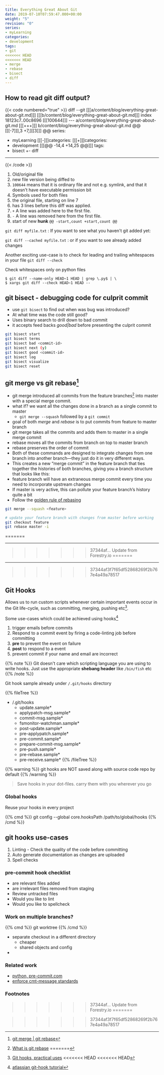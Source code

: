 ```yaml
---
title: Everything Great About Git
date: 2019-07-10T07:59:47.000+00:00
weight: "5"
revision: "0"
series:
- myLearning
categories:
- development
tags:
- git
<<<<<<< HEAD
<<<<<<< HEAD
- merge
- rebase
- bisect
- diff
---
```


## How to read git diff output?

{{< code numbered="true" >}}
diff --git [[[a/content/blog/everything-great-about-git.md]]] [[[b/content/blog/everything-great-about-git.md]]]
index 18123c7..00c8696 [[[100644]]]
--- a/content/blog/everything-great-about-git.md
[[[+++]]] b/content/blog/everything-great-about-git.md
@@ [[[-7]]],3 +7,[[[3]]] @@ series:
- myLearning
[[[-]]]categories:
[[[+]]]categories:
 - development
[[[@@ -14,4 +14,25 @@]]] tags:
 - bisect
+- diff
 ---
{{< /code >}}

1. Old/original file
2. new file version being diffed to
3. `100644` means that it is ordinary file and not e.g. symlink, and that it doesn't have executable permission bit
4. Symbols used for both files
5. the original file, starting on line 7
6. has 3 lines before this diff was applied.
7. `+` A line was added here to the first file.
8. `-` A line was removed here from the first file.
8. start of new **hunk** `@@ -start,count +start,count @@`


`git diff myfile.txt`
: If you want to see what you haven't git added yet:

`git diff --cached myfile.txt`
: or if you want to see already added changes

Another exciting use-case is to check for leading and trailing whitespaces in your file
`git diff --check`

Check whitespaces only on python files
```
$ git diff --name-only HEAD~1 HEAD | grep \.py$ | \
$ xargs git diff --check HEAD~1 HEAD --
```

## git bisect - debugging code for culprit commit

* use `git bisect` to find out when was bug was introduced?
* At what time was the code still good?
* Uses binary search to drill down to bad commit
* it accepts feed backs *good|bad* before presenting the culprit commit

```bash
git bisect start
git bisect terms
git bisect bad <commit-id>
git bisect next (y)
git bisect good <commit-id>
git bisect log
git bisect visualize
git bisect reset
```

## git merge vs git rebase[^3]

* git merge introduced all commits from the feature branches[^4] into master with a special merge commit.
* what if? we want all the changes done in a branch as a single commit to master
  * `git merge --squash` followed by a `git commit`
* goal of both *merge* and *rebase* is to put commits from feature to master branch
* git merge takes all the commits and adds them to master in a single merge commit
* rebase moves all the commits from branch on top to master branch
* rebase preserves the order of commit
* Both of these commands are designed to integrate changes from one branch into another branch—they just do it in very different ways.
* This creates a new “merge commit” in the feature branch that ties together the histories of both branches, giving you a branch structure that looks like this:
* feature branch will have an extraneous merge commit every time you need to incorporate upstream changes
* If master is very active, this can pollute your feature branch’s history quite a bit
* Follow the [golden rule of rebasing](https://www.atlassian.com/git/tutorials/merging-vs-rebasing#the-golden-rule-of-rebasing)

```bash
git merge --squash <feature>

# update your feature branch with changes from master before working
git checkout feature
git rebase master -i
```


=======

---
>>>>>>> 37344af... Update from Forestry.io
=======

---
>>>>>>> 37344af3f7f65df52868269f2b767e4a49a78517
## Git Hooks

Allows us to run custom scripts whenever certain important events occur in the Git
life-cycle, such as committing, merging, pushing etc[^1].

Some use-cases which could be achieved using hooks[^2]

1. trigger emails before commits
2. Respond to a commit event by firing a code-linting job before committing
3. **pre** to prevent the event on failure
4. **post** to respond to a event
5. prevent commit if your name and email are incorrect

{{% note %}}
    Git doesn't care which scripting language you are using to write hooks.
    Just use the appropriate **shebang header** like `/bin/fish` etc
{{% /note %}}

Git hook sample already under `/.git/hooks` directory

{{% fileTree %}}
* /.git/hooks
  * update.sample*
  * applypatch-msg.sample*
  * commit-msg.sample*
  * fsmonitor-watchman.sample*
  * post-update.sample*
  * pre-applypatch.sample*
  * pre-commit.sample*
  * prepare-commit-msg.sample*
  * pre-push.sample*
  * pre-rebase.sample*
  * pre-receive.sample*
{{% /fileTree %}}

{{% warning %}}
    git hooks are NOT saved along with source code repo by default
{{% /warning %}}

> Save hooks in your dot-files. carry them with you wherever you go

### Global hooks

Reuse your hooks in every project

{{% cmd %}}
    git config --global core.hooksPath /path/to/global/hooks
{{% /cmd %}}

## git hooks use-cases

1. Linting - Check the quality of the code before committing
2. Auto generate documentation as changes are uploaded
3. Spell checks

### pre-commit hook checklist

- are relevant files added
- are irrelevant files removed from staging
- Review untracked files
- Would you like to lint
- Would you like to spellcheck

### Work on multiple branches?

{{% cmd %}}
    git worktree
{{% /cmd %}}

* separate checkout in a different directory
  * cheaper
  * shared objects and config
*
### Related work

* [python, pre-commit.com](https://pre-commit.com/)
* [enforce cmt-message standards](https://github.com/Krakakanok/Conventional-Commits-Git-Hook/blob/master/commit-msg)

### Footnotes

[^1]: [Git hooks, practical uses](https://www.tygertec.com/git-hooks-practical-uses-windows/)
<<<<<<< HEAD
<<<<<<< HEAD
[^2]: [atlassian git-hook tutorial](https://www.atlassian.com/git/tutorials/git-hooks)
[^3]: [git merge | git rebase](https://hackernoon.com/git-merge-vs-rebase-whats-the-diff-76413c117333)
[^4]: [What is git rebase](https://gist.github.com/leesmith/8441773)
=======
[^2]: [atlassian git-hook tutorial](https://www.atlassian.com/git/tutorials/git-hooks)
>>>>>>> 37344af... Update from Forestry.io
=======
[^2]: [atlassian git-hook tutorial](https://www.atlassian.com/git/tutorials/git-hooks)
>>>>>>> 37344af3f7f65df52868269f2b767e4a49a78517
